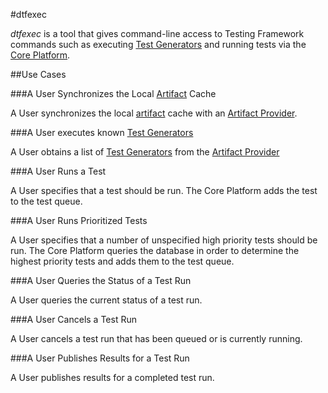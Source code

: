 #dtfexec

*dtfexec* is a tool that gives command-line access to Testing Framework commands such as executing 
[Test Generators](test_generators.md) and running tests via the [Core Platform](core_platform.md).

##Use Cases

###A User Synchronizes the Local [Artifact](artifacts.md) Cache

A User synchronizes the local [artifact](artifacts.md) cache with an [Artifact Provider](artifact_providers.md).

###A User executes known [Test Generators](dtfexec.md)

A User obtains a list of [Test Generators](test_generators.md) from the 
[Artifact Provider](artifact_providers.md)

###A User Runs a Test

A User specifies that a test should be run. The Core Platform adds the test to the test
queue.

###A User Runs Prioritized Tests

A User specifies that a number of unspecified high priority tests should be run. The Core 
Platform queries the database in order to determine the highest priority tests and adds them to the test queue.

###A User Queries the Status of a Test Run

A User queries the current status of a test run.

###A User Cancels a Test Run

A User cancels a test run that has been queued or is currently running.

###A User Publishes Results for a Test Run

A User publishes results for a completed test run.


